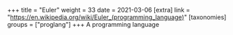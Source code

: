 +++
title = "Euler"
weight = 33
date = 2021-03-06
[extra]
link = "https://en.wikipedia.org/wiki/Euler_(programming_language)"
[taxonomies]
groups = ["proglang"]
+++
A programming language

